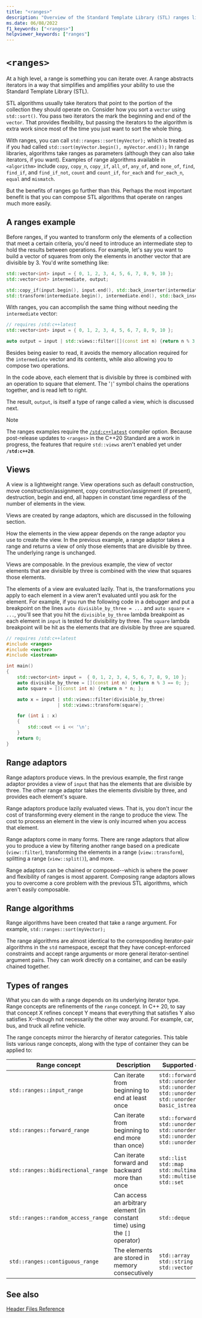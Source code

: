 ```yaml
---
title: "<ranges>"
description: "Overview of the Standard Template Library (STL) ranges library"
ms.date: 06/08/2022
f1_keywords: ["<ranges>"]
helpviewer_keywords: ["ranges"]
---
```


# `<ranges>`

At a high level, a range is something you can iterate over. A range abstracts iterators in a way that simplifies and amplifies your ability to use the Standard Template Library (STL).

STL algorithms usually take iterators that point to the portion of the collection they should operate on. Consider how you sort a `vector` using `std::sort()`. You pass two iterators the mark the beginning and end of the `vector`. That provides flexibility, but passing the iterators to the algorithm is extra work since most of the time you just want to sort the whole thing.

With ranges, you can call `std::ranges::sort(myVector);` which is treated as if you had called `std::sort(myVector.begin(), myVector.end());` In range libraries, algorithms take ranges as parameters (although they can also take iterators, if you want). Examples of range algorithms available in `<algorithm>` include `copy`, `copy_n`, `copy_if`, `all_of`, `any_of`, and `none_of`, `find`, `find_if`, and `find_if_not`, `count` and `count_if`, `for_each` and `for_each_n`, `equal` and `mismatch`.

But the benefits of ranges go further than this. Perhaps the most important benefit is that you can compose STL algorithms that operate on ranges much more easily.

## A ranges example

Before ranges, if you wanted to transform only the elements of a collection that meet a certain criteria, you'd need to introduce an intermediate step to hold the results between operations. For example, let's say you want to build a vector of squares from only the elements in another vector that are divisible by 3. You'd write something like:

```cpp
std::vector<int> input = { 0, 1, 2, 3, 4, 5, 6, 7, 8, 9, 10 };
std::vector<int> intermediate, output;

std::copy_if(input.begin(), input.end(), std::back_inserter(intermediate), [](const int i) { return i%3 == 0; });
std::transform(intermediate.begin(), intermediate.end(), std::back_inserter(output), [](const int i) {return i*i; });
```

With ranges, you can accomplish the same thing without needing the `intermediate` vector:

```cpp
// requires /std:c++latest
std::vector<int> input = { 0, 1, 2, 3, 4, 5, 6, 7, 8, 9, 10 };

auto output = input | std::views::filter([](const int n) {return n % 3 == 0; }) | std::views::transform([](const int n) {return n * n; });
```  

Besides being easier to read, it avoids the memory allocation required for the `intermediate` vector and its contents, while also allowing you to compose two operations.

In the code above, each element that is divisible by three is combined with an operation to square that element. The '`|`' symbol chains the operations together, and is read left to right.

The result, `output`, is itself a type of range called a view, which is discussed next.

> [!NOTE]
> The ranges examples require the [`/std:c++latest`](../build/reference/std-specify-language-standard-version.md) compiler option. Because post-release updates to `<ranges>` in the C++20 Standard are a work in progress, the features that require `std::views` aren't enabled yet under **`/std:c++20`**.

## Views

A view is a lightweight range. View operations such as default construction, move construction/assignment, copy construction/assignment (if present), destruction, begin and end, all happen in constant time regardless of the number of elements in the view.

Views are created by range adaptors, which are discussed in the following section.

How the elements in the view appear depends on the range adaptor you use to create the view. In the previous example, a range adaptor takes a range and returns a view of only those elements that are divisible by three. The underlying range is unchanged.

Views are composable. In the previous example, the view of vector elements that are divisible by three is combined with the view that squares those elements.

The elements of a view are evaluated lazily. That is, the transformations you apply to each element in a view aren't evaluated until you ask for the element. For example, if you run the following code in a debugger and put a breakpoint on the lines `auto divisible_by_three = ...` and `auto square =  ...`, you'll see that you hit the `divisible_by_three` lambda breakpoint as each element in `input` is tested for divisibility by three. The `square` lambda breakpoint will be hit as the elements that are divisible by three are squared.

```cpp
// requires /std:c++latest
#include <ranges>
#include <vector>
#include <iostream>

int main()
{
    std::vector<int> input =  { 0, 1, 2, 3, 4, 5, 6, 7, 8, 9, 10 };
    auto divisible_by_three = [](const int n) {return n % 3 == 0; };
    auto square = [](const int n) {return n * n; };

    auto x = input | std::views::filter(divisible_by_three)
                   | std::views::transform(square);

    for (int i : x)
    {
        std::cout << i << '\n';
    }
    return 0;
}
```

## Range adaptors

Range adaptors produce views. In the previous example, the first range adaptor provides a view of `input` that has the elements that are divisible by three. The other range adaptor takes the elements divisible by three, and provides each element's square.

Range adaptors produce lazily evaluated views. That is, you don't incur the cost of transforming every element in the range to produce the view. The cost to process an element in the view is only incurred when you access that element.

Range adaptors come in many forms. There are range adaptors that allow you to produce a view by filtering another range based on a predicate (`view::filter`), transforming the elements in a range (`view::transform`), splitting a range (`view::split()`), and more.

Range adaptors can be chained or composed--which is where the power and flexibility of ranges is most apparent. Composing range adaptors allows you to overcome a core problem with the previous STL algorithms, which aren't easily composable.

## Range algorithms

Range algorithms have been created that take a range argument. For example, `std::ranges::sort(myVector);`

The range algorithms are almost identical to the corresponding iterator-pair algorithms in the `std` namespace, except that they have concept-enforced constraints and accept range arguments or more general iterator-sentinel argument pairs. They can work directly on a container, and can be easily chained together.

## Types of ranges

What you can do with a range depends on its underlying iterator type. Range concepts are refinements of the `range` concept. In C++ 20, to say that concept X refines concept Y means that everything that satisfies Y also satisfies X--though not necessarily the other way around. For example, car, bus, and truck all refine vehicle.

The range concepts mirror the hierarchy of iterator categories. This table lists various range concepts, along with the type of container they can be applied to:

| Range concept | Description | Supported containers |
|--|--|--|
| `std::ranges::input_range` | Can iterate from beginning to end at least once | `std::forward_list`<br>`std::unordered_map`<br>`std::unordered_multimap`<br>`std::unordered_set`<br>`std::unordered_multiset`<br>`basic_istream_view` |
| `std::ranges::forward_range` | Can iterate from beginning to end more than once) | `std::forward_list`<br>`std::unordered_map`<br>`std::unordered_multimap`<br>`std::unordered_set`<br>`std::unordered_multiset` |
| `std::ranges::bidirectional_range` | Can iterate forward and backward more than once | `std::list`<br>`std::map`<br>`std::multimap`<br>`std::multiset`<br>`std::set`|
| `std::ranges::random_access_range` | Can access an arbitrary element (in constant time) using the `[]` operator) | `std::deque` |
| `std::ranges::contiguous_range` | The elements are stored in memory consecutively | `std::array`<br>`std::string`<br>`std::vector` |

## See also

[Header Files Reference](../standard-library/cpp-standard-library-header-files.md)
